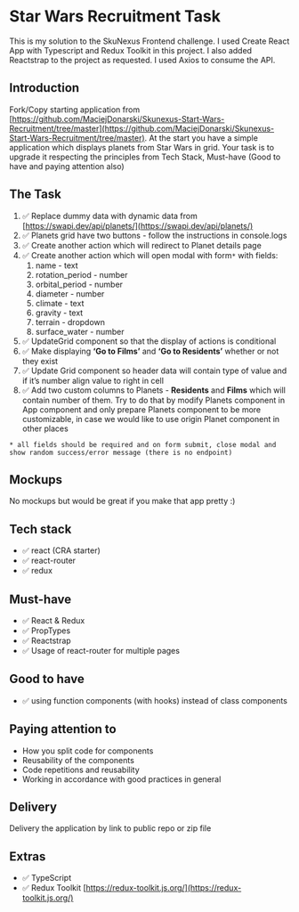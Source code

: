 # Star Wars Recruitment Task

This is my solution to the SkuNexus Frontend challenge. I used Create React App with Typescript and Redux Toolkit in this project. I also added Reactstrap to the project as requested. I used Axios to consume the API.

## Introduction

Fork/Copy starting application from [https://github.com/MaciejDonarski/Skunexus-Start-Wars-Recruitment/tree/master](https://github.com/MaciejDonarski/Skunexus-Start-Wars-Recruitment/tree/master).
At the start you have a simple application which displays planets from Star Wars in grid. Your task is to upgrade it respecting the principles from Tech Stack, Must-have (Good to have and paying attention also)

## The Task

1. ✅ Replace dummy data with dynamic data from [https://swapi.dev/api/planets/](https://swapi.dev/api/planets/)
1. ✅ Planets grid have two buttons - follow the instructions in console.logs
1. ✅ Create another action which will redirect to Planet details page
1. ✅ Create another action which will open modal with form`*` with fields:
   1. name - text
   1. rotation_period - number
   1. orbital_period - number
   1. diameter - number
   1. climate - text
   1. gravity - text
   1. terrain - dropdown
   1. surface_water - number
1. ✅ UpdateGrid component so that the display of actions is conditional
1. ✅ Make displaying **‘Go to Films’** and **‘Go to Residents’** whether or not they exist
1. ✅ Update Grid component so header data will contain type of value and if it’s number align value to right in cell
1. ✅ Add two custom columns to Planets - **Residents** and **Films** which will contain number of them. Try to do that by modify Planets component in App component and only prepare Planets component to be more customizable, in case we would like to use origin Planet component in other places

`* all fields should be required and on form submit, close modal and show random success/error message (there is no endpoint)`

## Mockups

No mockups but would be great if you make that app pretty :)

## Tech stack

- ✅ react (CRA starter)
- ✅ react-router
- ✅ redux

## Must-have

- ✅ React & Redux
- ✅ PropTypes
- ✅ Reactstrap
- ✅ Usage of react-router for multiple pages

## Good to have

- ✅ using function components (with hooks) instead of class components

## Paying attention to

- How you split code for components
- Reusability of the components
- Code repetitions and reusability
- Working in accordance with good practices in general

## Delivery

Delivery the application by link to public repo or zip file

## Extras

- ✅ TypeScript
- ✅ Redux Toolkit [https://redux-toolkit.js.org/](https://redux-toolkit.js.org/)
